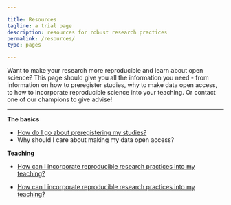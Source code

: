 ```yaml
---

title: Resources
tagline: a trial page
description: resources for robust research practices
permalink: /resources/
type: pages

---
```


Want to make your research more reproducible and learn about open science? This page should give you all the information you need - from information on how to preregister studies, why to make data open access, to how to incorporate reproducible science into your teaching. Or contact one of our champions to give advise!

---

**The basics**

* [How do I go about preregistering my studies?](/new-theme/resource_1/)
* Why should I care about making my data open access?

**Teaching**

* [How can I incorporate reproducible research practices into my teaching?](/new-theme/2018-10-15-first-post/)

* [How can I incorporate reproducible research practices into my teaching?](/2018-10-15-first-post/)
